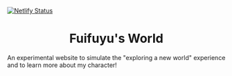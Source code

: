[![Netlify Status](https://api.netlify.com/api/v1/badges/8ffb07ef-15ef-42ad-ba8c-e92aa794f3ae/deploy-status)](http://fuifuyu.world/)

<h1 align="center">
  Fuifuyu's World
</h1>

An experimental website to simulate the "exploring a new world" experience and to learn more about my character!
